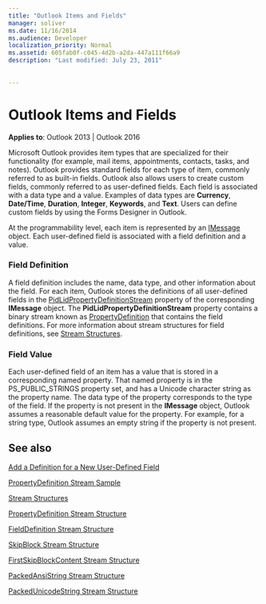 ```yaml
---
title: "Outlook Items and Fields"
manager: soliver
ms.date: 11/16/2014
ms.audience: Developer
localization_priority: Normal
ms.assetid: 605fab0f-c045-4d2b-a2da-447a111f66a9
description: "Last modified: July 23, 2011"
 
 
---
```


# Outlook Items and Fields

  
  
**Applies to**: Outlook 2013 | Outlook 2016 
  
Microsoft Outlook provides item types that are specialized for their functionality (for example, mail items, appointments, contacts, tasks, and notes). Outlook provides standard fields for each type of item, commonly referred to as built-in fields. Outlook also allows users to create custom fields, commonly referred to as user-defined fields. Each field is associated with a data type and a value. Examples of data types are **Currency**, **Date/Time**, **Duration**, **Integer**, **Keywords**, and **Text**. Users can define custom fields by using the Forms Designer in Outlook.
  
At the programmability level, each item is represented by an [IMessage](imessageimapiprop.md) object. Each user-defined field is associated with a field definition and a value. 
  
### Field Definition

A field definition includes the name, data type, and other information about the field. For each item, Outlook stores the definitions of all user-defined fields in the [PidLidPropertyDefinitionStream](pidlidpropertydefinitionstream-canonical-property.md) property of the corresponding **IMessage** object. The **PidLidPropertyDefinitionStream** property contains a binary stream known as [PropertyDefinition](propertydefinition-stream-structure.md) that contains the field definitions. For more information about stream structures for field definitions, see [Stream Structures](stream-structures.md).
  
### Field Value

Each user-defined field of an item has a value that is stored in a corresponding named property. That named property is in the PS_PUBLIC_STRINGS property set, and has a Unicode character string as the property name. The data type of the property corresponds to the type of the field. If the property is not present in the **IMessage** object, Outlook assumes a reasonable default value for the property. For example, for a string type, Outlook assumes an empty string if the property is not present. 
  
## See also



[Add a Definition for a New User-Defined Field](how-to-add-a-definition-for-a-new-user-defined-field.md)
  
[PropertyDefinition Stream Sample](propertydefinition-stream-sample.md)
  
[Stream Structures](stream-structures.md)
  
[PropertyDefinition Stream Structure](propertydefinition-stream-structure.md)
  
[FieldDefinition Stream Structure](fielddefinition-stream-structure.md)
  
[SkipBlock Stream Structure](skipblock-stream-structure.md)
  
[FirstSkipBlockContent Stream Structure](firstskipblockcontent-stream-structure.md)
  
[PackedAnsiString Stream Structure](packedansistring-stream-structure.md)
  
[PackedUnicodeString Stream Structure](packedunicodestring-stream-structure.md)

